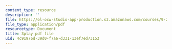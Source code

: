 ```yaml
---
content_type: resource
description: ''
file: https://ol-ocw-studio-app-production.s3.amazonaws.com/courses/9-20-animal-behavior-fall-2013/4c91976d39d0f7a6d33113ef7ed73153_472239.pdf
file_type: application/pdf
resourcetype: Document
title: 3play pdf file
uid: 4c91976d-39d0-f7a6-d331-13ef7ed73153
---
```

